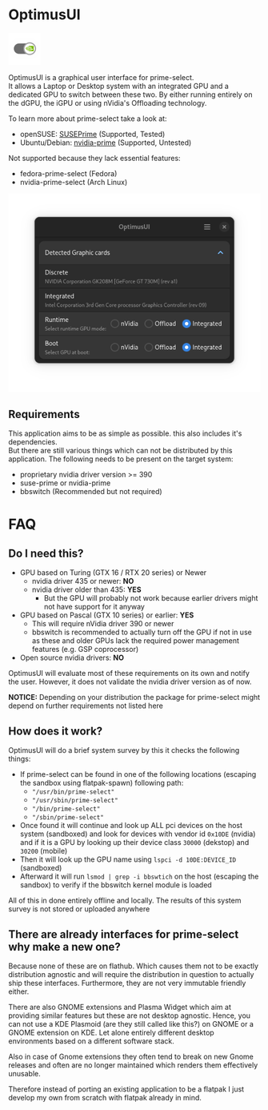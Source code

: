 # OptimusUI

![OptimusUI Icon](https://raw.githubusercontent.com/Z-Ray-Entertainment/optimus-ui/refs/heads/main/optimusui/data/screenshots/icon_small.png)

OptimusUI is a graphical user interface for prime-select.  
It allows a Laptop or Desktop system with an integrated GPU and a dedicated GPU to switch between these two. By either
running entirely on the dGPU, the iGPU or using nVidia's Offloading technology.

To learn more about prime-select take a look at:

- openSUSE: [SUSEPrime](https://github.com/openSUSE/SUSEPrime) (Supported, Tested)
- Ubuntu/Debian: [nvidia-prime](https://wiki.ubuntuusers.de/Hybrid-Grafikkarten/PRIME/) (Supported, Untested)

Not supported because they lack essential features:
- fedora-prime-select (Fedora)
- nvidia-prime-select (Arch Linux)

![OptimusUI](https://raw.githubusercontent.com/Z-Ray-Entertainment/optimus-ui/refs/heads/main/optimusui/data/screenshots/optimus_ui.png)

## Requirements

This application aims to be as simple as possible. this also includes it's dependencies.  
But there are still various things which can not be distributed by this application.
The following needs to be present on the target system:

- proprietary nvidia driver version >= 390
- suse-prime or nvidia-prime
- bbswitch (Recommended but not required)

# FAQ

## Do I need this?

- GPU based on Turing (GTX 16 / RTX 20 series) or Newer
    - nvidia driver 435 or newer: **NO**
    - nvidia driver older than 435: **YES**
        - But the GPU will probably not work because earlier drivers might not have support for it anyway
- GPU based on Pascal (GTX 10 series) or earlier: **YES**
    - This will require nVidia driver 390 or newer
    - bbswitch is recommended to actually turn off the GPU if not in use as these and older GPUs lack the required power
      management features (e.g. GSP coprocessor)
- Open source nvidia drivers: **NO**

OptimusUI will evaluate most of these requirements on its own and notify the user. However, it does not validate
the nvidia driver version as of now.

**NOTICE:** Depending on your distribution the package for prime-select might depend on further requirements not listed
here

## How does it work?

OptimusUI will do a brief system survey by this it checks the following things:

- If prime-select can be found in one of the following locations (escaping the sandbox using flatpak-spawn)
  following path:
    - `"/usr/bin/prime-select"`
    - `"/usr/sbin/prime-select"`
    - `"/bin/prime-select"`
    - `"/sbin/prime-select"`
- Once found it will continue and look up ALL pci devices on the host system (sandboxed) and look for
  devices with vendor id `0x10DE` (nvidia) and if it is a GPU by looking up their device class `30000` (dekstop) and `
  30200` (mobile)
- Then it will look up the GPU name using `lspci -d 10DE:DEVICE_ID` (sandboxed)
- Afterward it will run `lsmod | grep -i bbswtich` on the host (escaping the sandbox) to verify if the bbswitch kernel
  module is loaded

All of this in done entirely offline and locally. The results of this system survey is not stored or uploaded
anywhere

## There are already interfaces for prime-select why make a new one?

Because none of these are on flathub.
Which causes them not to be exactly distribution agnostic and will require the distribution in question to actually ship
these interfaces. Furthermore, they are not very immutable friendly either.

There are also GNOME extensions and Plasma Widget which aim at providing similar features but these are not desktop
agnostic. Hence, you can not use a KDE Plasmoid (are they still called like this?) on GNOME or a GNOME extension on KDE.
Let alone entirely different desktop environments based on a different software stack.

Also in case of Gnome extensions they often tend to break on new Gnome releases and often are no longer maintained which
renders them effectively unusable.

Therefore instead of porting an existing application to be a flatpak I just develop my own from scratch with flatpak
already in mind.